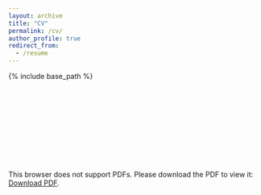 ```yaml
---
layout: archive
title: "CV"
permalink: /cv/
author_profile: true
redirect_from:
  - /resume
---
```

<script src="https://www.w3counter.com/tracker.js?id=129746"></script>
{% include base_path %}

<object data="https://txiaoyi.com/files/Xiaoyi_Tian_CV_April2024.pdf" type="application/pdf" width="700px" height="700px">
    <embed src="https://txiaoyi.com/files/Xiaoyi_Tian_CV_April2024.pdf">
        <p>This browser does not support PDFs. Please download the PDF to view it: <a href="https://txiaoyi.com/files/Xiaoyi_Tian_CV_April2024.pdf">Download PDF</a>.</p>
    </embed>
</object>
